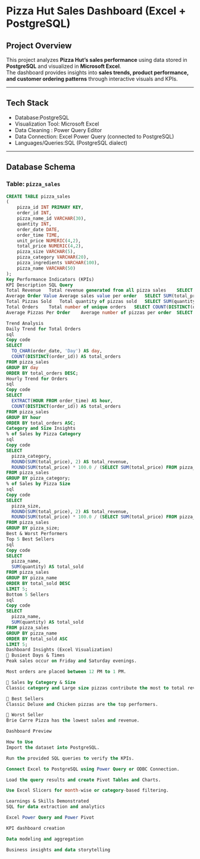 # Pizza Hut Sales Dashboard (Excel + PostgreSQL)

## Project Overview
This project analyzes **Pizza Hut’s sales performance** using data stored in **PostgreSQL** and visualized in **Microsoft Excel**.  
The dashboard provides insights into **sales trends, product performance, and customer ordering patterns** through interactive visuals and KPIs.

---

## Tech Stack
- Database:PostgreSQL  
- Visualization Tool: Microsoft Excel
- Data Cleaning : Power Query Editor
- Data Connection: Excel Power Query (connected to PostgreSQL)  
- Languages/Queries:SQL (PostgreSQL dialect)

---

##  Database Schema

### Table: `pizza_sales`
```sql
CREATE TABLE pizza_sales 
(
    pizza_id INT PRIMARY KEY,
    order_id INT, 
    pizza_name_id VARCHAR(30),
    quantity INT,
    order_date DATE,
    order_time TIME,
    unit_price NUMERIC(4,2),
    total_price NUMERIC(4,2),
    pizza_size VARCHAR(5),
    pizza_category VARCHAR(20),
    pizza_ingredients VARCHAR(100),
    pizza_name VARCHAR(50)
);
Key Performance Indicators (KPIs)
KPI	Description	SQL Query
Total Revenue	Total revenue generated from all pizza sales	SELECT SUM(total_price) FROM pizza_sales;
Average Order Value	Average sales value per order	SELECT SUM(total_price) / COUNT(DISTINCT(order_id)) FROM pizza_sales;
Total Pizzas Sold	Total quantity of pizzas sold	SELECT SUM(quantity) FROM pizza_sales;
Total Orders	Total number of unique orders	SELECT COUNT(DISTINCT(order_id)) FROM pizza_sales;
Average Pizzas Per Order	Average number of pizzas per order	SELECT ROUND(SUM(quantity)*1.0/COUNT(DISTINCT(order_id)),2) FROM pizza_sales;

Trend Analysis
Daily Trend for Total Orders
sql
Copy code
SELECT 
  TO_CHAR(order_date, 'Day') AS day,
  COUNT(DISTINCT(order_id)) AS total_orders
FROM pizza_sales
GROUP BY day
ORDER BY total_orders DESC;
Hourly Trend for Orders
sql
Copy code
SELECT 
  EXTRACT(HOUR FROM order_time) AS hour,
  COUNT(DISTINCT(order_id)) AS total_orders
FROM pizza_sales
GROUP BY hour
ORDER BY total_orders ASC;
Category and Size Insights
% of Sales by Pizza Category
sql
Copy code
SELECT 
  pizza_category,
  ROUND(SUM(total_price), 2) AS total_revenue,
  ROUND(SUM(total_price) * 100.0 / (SELECT SUM(total_price) FROM pizza_sales), 2) AS pct
FROM pizza_sales
GROUP BY pizza_category;
% of Sales by Pizza Size
sql
Copy code
SELECT 
  pizza_size,
  ROUND(SUM(total_price), 2) AS total_revenue,
  ROUND(SUM(total_price) * 100.0 / (SELECT SUM(total_price) FROM pizza_sales), 2) AS pct
FROM pizza_sales
GROUP BY pizza_size;
Best & Worst Performers
Top 5 Best Sellers
sql
Copy code
SELECT 
  pizza_name,
  SUM(quantity) AS total_sold
FROM pizza_sales
GROUP BY pizza_name
ORDER BY total_sold DESC
LIMIT 5;
Bottom 5 Sellers
sql
Copy code
SELECT 
  pizza_name,
  SUM(quantity) AS total_sold
FROM pizza_sales
GROUP BY pizza_name
ORDER BY total_sold ASC
LIMIT 5;
Dashboard Insights (Excel Visualization)
🔹 Busiest Days & Times
Peak sales occur on Friday and Saturday evenings.

Most orders are placed between 12 PM to 1 PM.

🔹 Sales by Category & Size
Classic category and Large size pizzas contribute the most to total revenue.

🔹 Best Sellers
Classic Deluxe and Chicken pizzas are the top performers.

🔹 Worst Seller
Brie Carre Pizza has the lowest sales and revenue.

Dashboard Preview

How to Use
Import the dataset into PostgreSQL.

Run the provided SQL queries to verify the KPIs.

Connect Excel to PostgreSQL using Power Query or ODBC Connection.

Load the query results and create Pivot Tables and Charts.

Use Excel Slicers for month-wise or category-based filtering.

Learnings & Skills Demonstrated
SQL for data extraction and analytics

Excel Power Query and Power Pivot

KPI dashboard creation

Data modeling and aggregation

Business insights and data storytelling
